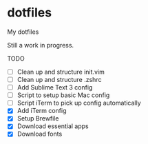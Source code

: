 # dotfiles
My dotfiles

Still a work in progress.

TODO
- [ ] Clean up and structure init.vim
- [ ] Clean up and structure .zshrc
- [ ] Add Sublime Text 3 config
- [ ] Script to setup basic Mac config
- [ ] Script iTerm to pick up config automatically
- [x] Add iTerm config
- [x] Setup Brewfile
- [x] Download essential apps
- [x] Download fonts
